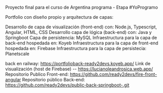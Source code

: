 Proyecto final para el curso de Argentina programa - Etapa #YoProgramo

Portfolio con diseño propio y arquitectura de capas:

Desarrollo de capa de visualización (front-end) con: Node.js, Typescript, Angular, HTML, CSS
Desarrollo capa de lógica (back-end) con: Java y Springboot
Capa de persistencia: MySQL
Infraestructura para la capa de back-end hospedada en: Koyeb
Infraestructura para la capa de front-end hospedada en: Firebase
Infraestructura para la capa de persistecia: Planetscale

back en railway: https://portfolioback-ready2devs.koyeb.app/
Link de visualización (host de Firebase) -- https://lucianoleandrosica.web.app/
Repositorio Publico Front-end: https://github.com/ready2devs/fire-front-angular
Repositorio público Back-end: https://github.com/ready2devs/public-back-springboot-.git

